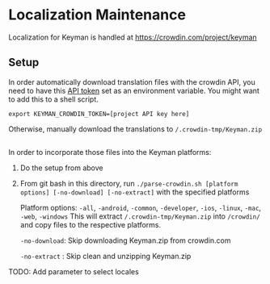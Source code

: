 # Localization Maintenance

Localization for Keyman is handled at https://crowdin.com/project/keyman

## Setup
In order automatically download translation files with the crowdin API, you need
to have this [API token](https://crowdin.com/project/keyman/settings#api) 
set as an environment variable.  You might want to add this to a shell script.

```
export KEYMAN_CROWDIN_TOKEN=[project API key here]
```

Otherwise, manually download the translations to `/.crowdin-tmp/Keyman.zip`

## 
In order to incorporate those files into the Keyman platforms:
1. Do the setup from above
2. From git bash in this directory, run `./parse-crowdin.sh [platform options]
 [-no-download] [-no-extract]` with the specified platforms

    Platform options: `-all`, `-android`, `-common`, `-developer`, `-ios`, `-linux`, `-mac`, `-web`, `-windows`
    This will extract `/.crowdin-tmp/Keyman.zip` into `/crowdin/` and copy files to the respective platforms.

    `-no-download`: Skip downloading Keyman.zip from crowdin.com

    `-no-extract` : Skip clean and unzipping Keyman.zip


TODO: Add parameter to select locales

